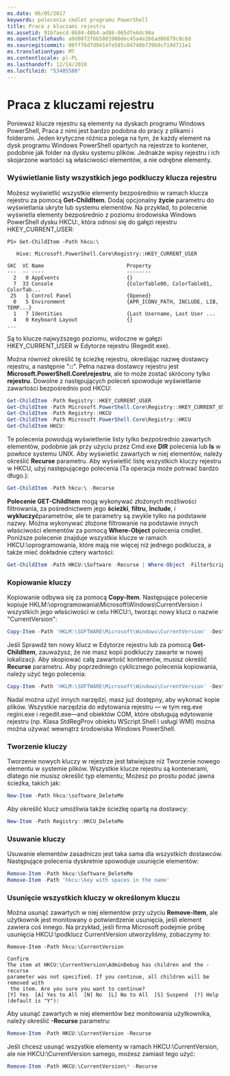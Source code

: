 ```yaml
---
ms.date: 06/05/2017
keywords: polecenia cmdlet programu PowerShell
title: Praca z kluczami rejestru
ms.assetid: 91bfaecd-8684-48b4-ad86-065dfe6dc90a
ms.openlocfilehash: a9d08f2f6b5803980dec45a4e266ad66879c8c8d
ms.sourcegitcommit: 00ff76d7d9414fe585c04740b739b9cf14d711e1
ms.translationtype: MT
ms.contentlocale: pl-PL
ms.lasthandoff: 12/14/2018
ms.locfileid: "53405580"
---
```

# <a name="working-with-registry-keys"></a>Praca z kluczami rejestru

Ponieważ klucze rejestru są elementy na dyskach programu Windows PowerShell, Praca z nimi jest bardzo podobna do pracy z plikami i folderami. Jeden krytyczne różnica polega na tym, że każdy element na dysk programu Windows PowerShell opartych na rejestrze to kontener, podobnie jak folder na dysku systemu plików. Jednakże wpisy rejestru i ich skojarzone wartości są właściwości elementów, a nie odrębne elementy.

### <a name="listing-all-subkeys-of-a-registry-key"></a>Wyświetlanie listy wszystkich jego podkluczy klucza rejestru

Możesz wyświetlić wszystkie elementy bezpośrednio w ramach klucza rejestru za pomocą **Get-ChildItem**. Dodaj opcjonalny **życie** parametru do wyświetlania ukryte lub systemu elementów. Na przykład, to polecenie wyświetla elementy bezpośrednio z poziomu środowiska Windows PowerShell dysku HKCU:, która odnosi się do gałęzi rejestru HKEY_CURRENT_USER:

```
PS> Get-ChildItem -Path hkcu:\

   Hive: Microsoft.PowerShell.Core\Registry::HKEY_CURRENT_USER

SKC  VC Name                           Property
---  -- ----                           --------
  2   0 AppEvents                      {}
  7  33 Console                        {ColorTable00, ColorTable01, ColorTab...
 25   1 Control Panel                  {Opened}
  0   5 Environment                    {APR_ICONV_PATH, INCLUDE, LIB, TEMP...}
  1   7 Identities                     {Last Username, Last User ...
  4   0 Keyboard Layout                {}
...
```

Są to klucze najwyższego poziomu, widoczne w gałęzi HKEY_CURRENT_USER w Edytorze rejestru (Regedit.exe).

Można również określić tę ścieżkę rejestru, określając nazwę dostawcy rejestru, a następnie "**::**". Pełna nazwa dostawcy rejestru jest **Microsoft.PowerShell.Core\\rejestru**, ale to może zostać skrócony tylko **rejestru**. Dowolne z następujących poleceń spowoduje wyświetlanie zawartości bezpośrednio pod HKCU:

```powershell
Get-ChildItem -Path Registry::HKEY_CURRENT_USER
Get-ChildItem -Path Microsoft.PowerShell.Core\Registry::HKEY_CURRENT_USER
Get-ChildItem -Path Registry::HKCU
Get-ChildItem -Path Microsoft.PowerShell.Core\Registry::HKCU
Get-ChildItem HKCU:
```

Te polecenia powodują wyświetlenie listy tylko bezpośrednio zawartych elementów, podobnie jak przy użyciu przez Cmd.exe **DIR** polecenia lub **ls** w powłoce systemu UNIX. Aby wyświetlić zawartych w niej elementów, należy określić **Recurse** parametru. Aby wyświetlić listę wszystkich kluczy rejestru w HKCU, użyj następującego polecenia (Ta operacja może potrwać bardzo długo.):

```powershell
Get-ChildItem -Path hkcu:\ -Recurse
```

**Polecenie GET-ChildItem** mogą wykonywać złożonych możliwości filtrowania, za pośrednictwem jego **ścieżki**, **filtru**, **Include**, i **wykluczyć**parametrów, ale te parametry są zwykle tylko na podstawie nazwy. Można wykonywać złożone filtrowanie na podstawie innych właściwości elementów za pomocą **Where-Object** polecenia cmdlet. Poniższe polecenie znajduje wszystkie klucze w ramach HKCU:\\oprogramowania, które mają nie więcej niż jednego podklucza, a także mieć dokładnie cztery wartości:

```powershell
Get-ChildItem -Path HKCU:\Software -Recurse | Where-Object -FilterScript {($_.SubKeyCount -le 1) -and ($_.ValueCount -eq 4) }
```

### <a name="copying-keys"></a>Kopiowanie kluczy

Kopiowanie odbywa się za pomocą **Copy-Item**. Następujące polecenie kopiuje HKLM:\\oprogramowania\\Microsoft\\Windows\\CurrentVersion i wszystkich jego właściwości w celu HKCU:\\, tworząc nowy klucz o nazwie "CurrentVersion":

```powershell
Copy-Item -Path 'HKLM:\SOFTWARE\Microsoft\Windows\CurrentVersion' -Destination hkcu:
```

Jeśli Sprawdź ten nowy klucz w Edytorze rejestru lub za pomocą **Get-ChildItem**, zauważysz, że nie masz kopii podkluczy zawarte w nowej lokalizacji. Aby skopiować całą zawartość kontenerów, musisz określić **Recurse** parametru. Aby poprzedniego cyklicznego polecenia kopiowania, należy użyć tego polecenia:

```powershell
Copy-Item -Path 'HKLM:\SOFTWARE\Microsoft\Windows\CurrentVersion' -Destination hkcu: -Recurse
```

Nadal można użyć innych narzędzi, masz już dostępny, aby wykonać kopie plików. Wszystkie narzędzia do edytowania rejestru — w tym reg.exe regini.exe i regedit.exe—and obiektów COM, które obsługują edytowanie rejestru (np. Klasa StdRegProv obiektu WScript.Shell i usługi WMI) można można używać wewnątrz środowiska Windows PowerShell.

### <a name="creating-keys"></a>Tworzenie kluczy

Tworzenie nowych kluczy w rejestrze jest łatwiejsze niż Tworzenie nowego elementu w systemie plików. Wszystkie klucze rejestru są kontenerami, dlatego nie musisz określić typ elementu; Możesz po prostu podać jawna ścieżka, takich jak:

```powershell
New-Item -Path hkcu:\software_DeleteMe
```

Aby określić klucz umożliwia także ścieżkę opartą na dostawcy:

```powershell
New-Item -Path Registry::HKCU_DeleteMe
```

### <a name="deleting-keys"></a>Usuwanie kluczy

Usuwanie elementów zasadniczo jest taka sama dla wszystkich dostawców. Następujące polecenia dyskretnie spowoduje usunięcie elementów:

```powershell
Remove-Item -Path hkcu:\Software_DeleteMe
Remove-Item -Path 'hkcu:\key with spaces in the name'
```

### <a name="removing-all-keys-under-a-specific-key"></a>Usunięcie wszystkich kluczy w określonym kluczu

Można usunąć zawartych w niej elementów przy użyciu **Remove-Item**, ale użytkownik jest monitowany o potwierdzenie usunięcia, jeśli element zawiera coś innego. Na przykład, jeśli firma Microsoft podejmie próbę usunięcia HKCU:\\podklucz CurrentVersion utworzyliśmy, zobaczymy to:

```
Remove-Item -Path hkcu:\CurrentVersion

Confirm
The item at HKCU:\CurrentVersion\AdminDebug has children and the -recurse
parameter was not specified. If you continue, all children will be removed with
 the item. Are you sure you want to continue?
[Y] Yes  [A] Yes to All  [N] No  [L] No to All  [S] Suspend  [?] Help
(default is "Y"):
```

Aby usunąć zawartych w niej elementów bez monitowania użytkownika, należy określić **-Recurse** parametru:

```powershell
Remove-Item -Path HKCU:\CurrentVersion -Recurse
```

Jeśli chcesz usunąć wszystkie elementy w ramach HKCU:\\CurrentVersion, ale nie HKCU:\\CurrentVersion samego, możesz zamiast tego użyć:

```powershell
Remove-Item -Path HKCU:\CurrentVersion\* -Recurse
```